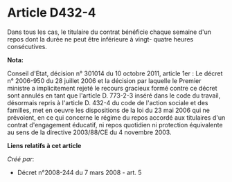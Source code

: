 # Article D432-4

Dans tous les cas, le titulaire du contrat bénéficie chaque semaine d'un repos dont la durée ne peut être inférieure à vingt-
quatre heures consécutives.

**Nota:**

Conseil d'Etat, décision n° 301014 du 10 octobre 2011, article 1er : Le décret n° 2006-950 du 28 juillet 2006 et la décision
par laquelle le Premier ministre a implicitement rejeté le recours gracieux formé contre ce décret sont annulés en tant que
l'article D. 773-2-3 inséré dans le code du travail, désormais repris à l'article D. 432-4 du code de l'action sociale et des
familles, met en oeuvre les dispositions de la loi du 23 mai 2006 qui ne prévoient, en ce qui concerne le régime du repos
accordé aux titulaires d'un contrat d'engagement éducatif, ni repos quotidien ni protection équivalente au sens de la
directive 2003/88/CE du 4 novembre 2003.

**Liens relatifs à cet article**

_Créé par_:

  - Décret n°2008-244 du 7 mars 2008 - art. 5
